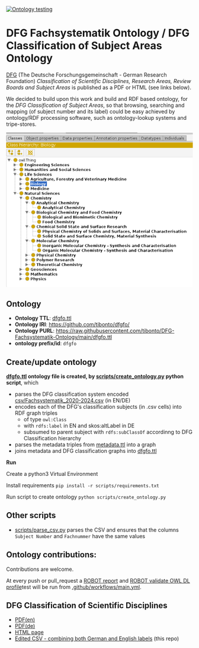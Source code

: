 
[![Ontology testing](https://github.com/tibonto/DFG-Fachsystematik-Ontology/actions/workflows/main.yml/badge.svg)](https://github.com/tibonto/DFG-Fachsystematik-Ontology/actions/workflows/main.yml)

# DFG Fachsystematik Ontology / DFG Classification of Subject Areas Ontology

[DFG](https://www.dfg.de/en) (The Deutsche Forschungsgemeinschaft - German Research Foundation) *Classification of Scientific Disciplines, Research Areas, Review Boards and Subject Areas* is published as a PDF or HTML (see links below). 

We decided to build upon this work and build and RDF based ontology, for the *DFG Classification of Subject Areas*, so that browsing, searching and mapping (of subject number and its label) could be easy achieved by ontology/RDF processing software, such as ontology-lookup systems and tripe-stores.

![](./docs/dfgfo-hierarchies.png)



## Ontology 
* **Ontology TTL**: [dfgfo.ttl](./dfgfo.ttl)
* **Ontology IRI**: https://github.com/tibonto/dfgfo/
* **Ontology PURL**: <https://raw.githubusercontent.com/tibonto/DFG-Fachsystematik-Ontology/main/dfgfo.ttl>
* **ontology prefix/id**: `dfgfo`


## Create/update ontology 

**[dfgfo.ttl](./dfgfo.ttl) ontology file is created, by [scripts/create_ontology.py](./scripts/create_ontology.py) python script**, which
* parses the DFG classification system encoded [csv/Fachsystematik_2020-2024.csv](./csv/Fachsystematik_2020-2024.csv) (in EN/DE)
* encodes each of the DFG's classification subjects (in .csv cells) into RDF graph triples
    * of type `owl:Class`
    * with `rdfs:label` in EN and skos:altLabel in DE
    * subsumed to parent subject with `rdfs:subClassOf` accordinng to DFG Classification hierarchy 
* parses the metadata triples from [metadata.ttl](./metadata.ttl) into a graph
* joins metadata and DFG classification graphs into [dfgfo.ttl](./dfgfo.ttl)


**Run**

Create a python3 Virtual Environment

Install requirements `pip install -r scripts/requirements.txt`

Run script to create ontology `python scripts/create_ontology.py`


## Other scripts

* [scripts/parse_csv.py](./scripts/parse_csv.py) parses the CSV and ensures that the columns `Subject Number` and `Fachnummer` have the same values

## Ontology contributions:
Contributions are welcome.

At every push or pull_request a [ROBOT report](http://robot.obolibrary.org/report) and  [ROBOT validate OWL DL profile](http://robot.obolibrary.org/validate-profile)test will be run from [.github/workflows/main.yml](.github/workflows/main.yml).



## DFG Classification of Scientific Disciplines 

* [PDF(en)](https://www.dfg.de/download/pdf/dfg_im_profil/gremien/fachkollegien/amtsperiode_2020_2024/fachsystematik_2020-2024_en_grafik.pdf)
* [PDF(de)](https://www.dfg.de/download/pdf/dfg_im_profil/gremien/fachkollegien/amtsperiode_2020_2024/fachsystematik_2020-2024_de_grafik.pdf)
* [HTML page](https://www.dfg.de/en/dfg_profile/statutory_bodies/review_boards/subject_areas/index.jsp)
* [Edited CSV - combining both German and English labels](./csv/Fachsystematik_2020-2024.csv) (this repo)


